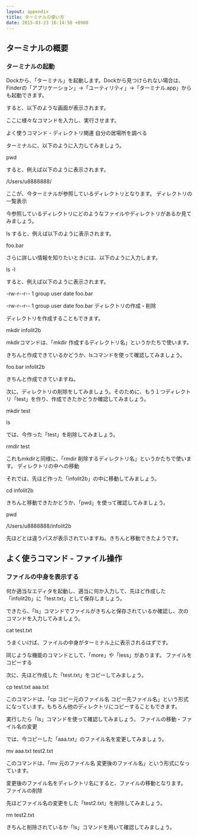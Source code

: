 ```yaml
---
layout: appendix
title: ターミナルの使い方
date: 2015-03-23 16:14:50 +0900
---
```



ターミナルの概要
------------------
### ターミナルの起動

Dockから、「ターミナル」を起動します。Dockから見つけられない場合は、Finderの「アプリケーション」→「ユーティリティ」→「ターミナル.app」からも起動できます。

すると、以下のような画面が表示されます。

ここに様々なコマンドを入力し、実行させます。

よく使うコマンド - ディレクトリ関連
自分の居場所を調べる

ターミナルに、以下のように入力してみましょう。

pwd

すると、例えば以下のように表示されます。

/Users/u8888888/

ここが、今ターミナルが参照しているディレクトリとなります。
ディレクトリの一覧表示

今参照しているディレクトリにどのようなファイルやディレクトリがあるか見てみましょう。

ls
すると、例えば以下のように表示されます。

foo.bar

さらに詳しい情報を知りたいときには、以下のように入力します。

ls -l

すると、例えば以下のように表示されます。

-rw-r--r-- 1 group user date foo.bar

-rw-r--r-- 1 group user date foo.bar
ディレクトリの作成・削除

ディレクトリを作成することもできます。

mkdir infolit2b

mkdirコマンドは、「mkdir 作成するディレクトリ名」というかたちで使います。

きちんと作成できているかどうか、lsコマンドを使って確認してみましょう。

foo.bar infolit2b

きちんと作成できていますね。

次に、ディレクトリの削除をしてみましょう。そのために、もう１つディレクトリ「test」を作り、作成できたかどうか確認してみましょう。

mkdir test

ls

では、今作った「test」を削除してみましょう。

rmdir test

これもmkdirと同様に、「rmdir 削除するディレクトリ名」というかたちで使います。
ディレクトリの中への移動

それでは、先ほど作った「infolit2b」の中に移動してみましょう。

cd infolit2b

きちんと移動できたかどうか、「pwd」を使って確認してみましょう。

pwd

/Users/u8888888/infolit2b

先ほどとは違うパスが表示されていますね。きちんと移動できたようです。

よく使うコマンド - ファイル操作
------------------
### ファイルの中身を表示する

何か適当なエディタを起動し、適当に何か入力して、先ほど作成した「infolit2b」に「test.txt」として保存しましょう。

できたら、「ls」コマンドでファイルがきちんと保存されているか確認し、次のコマンドを入力してみましょう。

cat test.txt

うまくいけば、ファイルの中身がターミナル上に表示されるはずです。

同じような機能のコマンドとして、「more」や「less」があります。
ファイルをコピーする

次に、先ほど作成した「test.txt」をコピーしてみましょう。

cp test.txt aaa.txt

このコマンドは、「cp コピー元のファイル名 コピー先ファイル名」という形式になっています。もちろん他のディレクトリにコピーすることもできます。

実行したら「ls」コマンドを使って確認してみましょう。
ファイルの移動・ファイル名の変更

では、今コピーした「aaa.txt」のファイル名を変更してみましょう。

mv aaa.txt test2.txt

このコマンドは、「mv 元のファイル名 変更後のファイル名」という形式になっています。

変更後のファイル名をディレクトリ名にすると、ファイルの移動となります。
ファイルの削除

先ほどファイル名の変更をした「test2.txt」を削除してみましょう。

rm test2.txt

きちんと削除されているか「ls」コマンドを用いて確認してみましょう。
